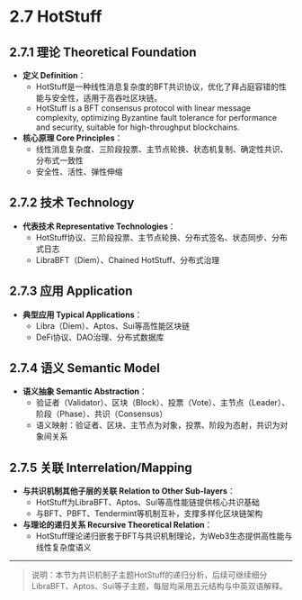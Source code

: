 # 2.7 HotStuff

## 2.7.1 理论 Theoretical Foundation

- **定义 Definition**：
  - HotStuff是一种线性消息复杂度的BFT共识协议，优化了拜占庭容错的性能与安全性，适用于高吞吐区块链。
  - HotStuff is a BFT consensus protocol with linear message complexity, optimizing Byzantine fault tolerance for performance and security, suitable for high-throughput blockchains.
- **核心原理 Core Principles**：
  - 线性消息复杂度、三阶段投票、主节点轮换、状态机复制、确定性共识、分布式一致性
  - 安全性、活性、弹性伸缩

## 2.7.2 技术 Technology

- **代表技术 Representative Technologies**：
  - HotStuff协议、三阶段投票、主节点轮换、分布式签名、状态同步、分布式日志
  - LibraBFT（Diem）、Chained HotStuff、分布式治理

## 2.7.3 应用 Application

- **典型应用 Typical Applications**：
  - Libra（Diem）、Aptos、Sui等高性能区块链
  - DeFi协议、DAO治理、分布式数据库

## 2.7.4 语义 Semantic Model

- **语义抽象 Semantic Abstraction**：
  - 验证者（Validator）、区块（Block）、投票（Vote）、主节点（Leader）、阶段（Phase）、共识（Consensus）
  - 语义映射：验证者、区块、主节点为对象，投票、阶段为态射，共识为对象间关系

## 2.7.5 关联 Interrelation/Mapping

- **与共识机制其他子层的关联 Relation to Other Sub-layers**：
  - HotStuff为LibraBFT、Aptos、Sui等高性能链提供核心共识基础
  - 与BFT、PBFT、Tendermint等机制互补，支撑多样化区块链架构
- **与理论的递归关系 Recursive Theoretical Relation**：
  - HotStuff理论递归嵌套于BFT与共识机制理论，为Web3生态提供高性能与线性复杂度语义

---

> 说明：本节为共识机制子主题HotStuff的递归分析，后续可继续细分LibraBFT、Aptos、Sui等子主题，每层均采用五元结构与中英双语解释。
